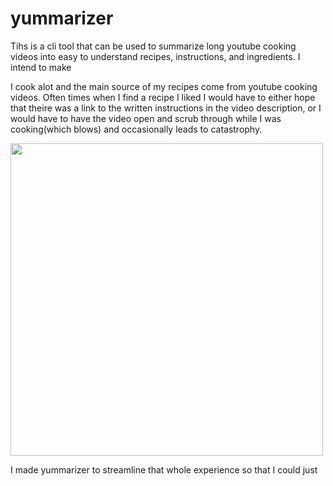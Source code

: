 # yummarizer

Tihs is a cli tool that can be used to summarize long youtube cooking videos into easy to understand recipes, instructions, and ingredients.
I intend to make 

I cook alot and the main source of my recipes come from youtube cooking videos. Often times when I find a recipe I liked I would have to 
either hope that theire was a link to the written instructions in the video description, or I would have to have the video open and scrub through
while I was cooking(which blows) and occasionally leads to catastrophy. 
<p align="left">
  <img width="500"  src="https://media.tenor.com/XpQuXaxXE7AAAAAd/kitchen-burn.gif  alt="demo"/>
</p>

I made yummarizer to streamline that whole experience so that I could just 


